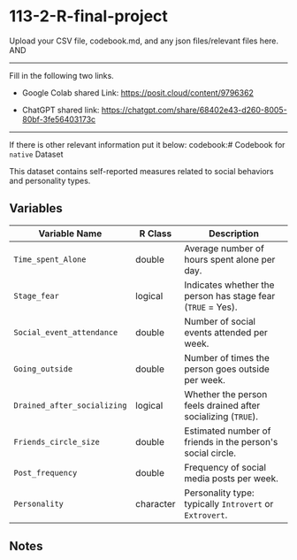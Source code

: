 # 113-2-R-final-project

Upload your CSV file, codebook.md, and any json files/relevant files here. AND 

---
Fill in the following two links.

 - Google Colab shared Link:  https://posit.cloud/content/9796362

 - ChatGPT shared link:  https://chatgpt.com/share/68402e43-d260-8005-80bf-3fe56403173c

---
If there is other relevant information put it below:
codebook:# Codebook for `native` Dataset

This dataset contains self-reported measures related to social behaviors and personality types.

## Variables

| Variable Name               | R Class   | Description                                                  |
|-----------------------------|-----------|--------------------------------------------------------------|
| `Time_spent_Alone`          | double    | Average number of hours spent alone per day.                 |
| `Stage_fear`                | logical   | Indicates whether the person has stage fear (`TRUE` = Yes).  |
| `Social_event_attendance`   | double    | Number of social events attended per week.                   |
| `Going_outside`             | double    | Number of times the person goes outside per week.            |
| `Drained_after_socializing` | logical   | Whether the person feels drained after socializing (`TRUE`). |
| `Friends_circle_size`       | double    | Estimated number of friends in the person's social circle.   |
| `Post_frequency`            | double    | Frequency of social media posts per week.                    |
| `Personality`               | character | Personality type: typically `Introvert` or `Extrovert`.      |

## Notes

